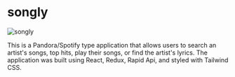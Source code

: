 # songly
![songly](https://user-images.githubusercontent.com/59320790/213929951-94885c35-7230-49a8-bef6-74662a1a8cbb.gif)

This is a Pandora/Spotify type application that allows users to search an artist's songs, top hits, play their songs, or find the artist's lyrics. The application was built using React, Redux, Rapid Api, and styled with Tailwind CSS. 
